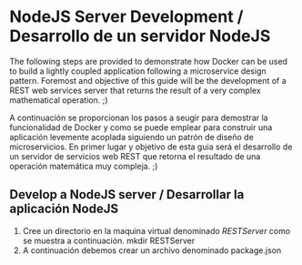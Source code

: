 # NodeJS Server Development / Desarrollo de un servidor NodeJS
The following steps are provided to demonstrate how Docker can be used to build a lightly coupled application following a microservice design pattern. Foremost and objective of this guide will be the development of a REST web services server that returns the result of a very complex mathematical operation. ;)

A continuación se proporcionan los pasos a seugir para demostrar la funcionalidad de Docker y como se puede emplear para construir una aplicación levemente acoplada siguiendo un patrón de diseño de microservicios. En primer lugar y objetivo de esta guia será el desarrollo de un servidor de servicios web REST que retorna el resultado de una operación matemática muy compleja. ;)

## Develop a NodeJS server / Desarrollar la aplicación NodeJS
1. Cree un directorio en la maquina virtual denominado *RESTServer* como se muestra a continuación.
    mkdir RESTServer
1. A continuación debemos crear un archivo denominado package.json